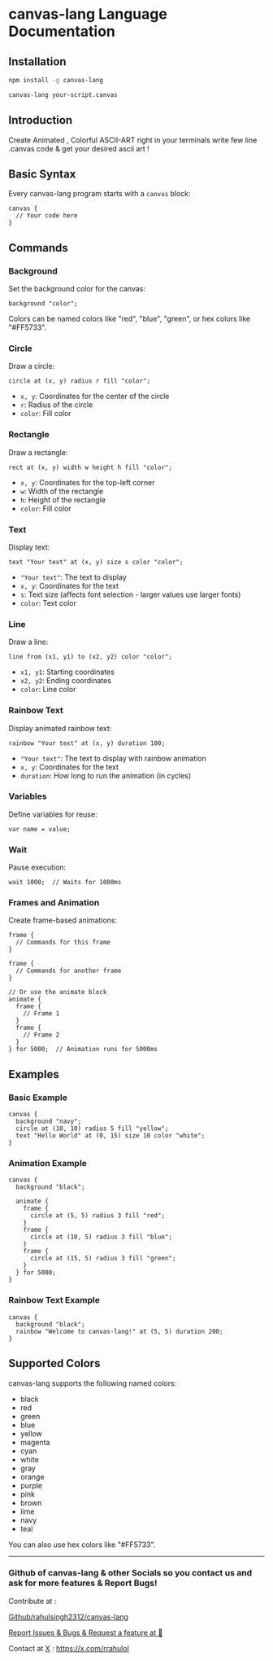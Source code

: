 # canvas-lang Language Documentation

## Installation

```bash
npm install -g canvas-lang
```
```bash
canvas-lang your-script.canvas
```
## Introduction

Create Animated , Colorful ASCII-ART right in your terminals 
write few line .canvas code & get your desired ascii art !

## Basic Syntax

Every canvas-lang program starts with a `canvas` block:

```
canvas {
  // Your code here
}
```

## Commands

### Background

Set the background color for the canvas:

```
background "color";
```

Colors can be named colors like "red", "blue", "green", or hex colors like "#FF5733".

### Circle

Draw a circle:

```
circle at (x, y) radius r fill "color";
```

- `x, y`: Coordinates for the center of the circle
- `r`: Radius of the circle
- `color`: Fill color

### Rectangle

Draw a rectangle:

```
rect at (x, y) width w height h fill "color";
```

- `x, y`: Coordinates for the top-left corner
- `w`: Width of the rectangle
- `h`: Height of the rectangle
- `color`: Fill color

### Text

Display text:

```
text "Your text" at (x, y) size s color "color";
```

- `"Your text"`: The text to display
- `x, y`: Coordinates for the text
- `s`: Text size (affects font selection - larger values use larger fonts)
- `color`: Text color

### Line

Draw a line:

```
line from (x1, y1) to (x2, y2) color "color";
```

- `x1, y1`: Starting coordinates
- `x2, y2`: Ending coordinates
- `color`: Line color

### Rainbow Text

Display animated rainbow text:

```
rainbow "Your text" at (x, y) duration 100;
```

- `"Your text"`: The text to display with rainbow animation
- `x, y`: Coordinates for the text
- `duration`: How long to run the animation (in cycles)

### Variables

Define variables for reuse:

```
var name = value;
```

### Wait

Pause execution:

```
wait 1000;  // Waits for 1000ms
```

### Frames and Animation

Create frame-based animations:

```
frame {
  // Commands for this frame
}

frame {
  // Commands for another frame
}

// Or use the animate block
animate {
  frame {
    // Frame 1
  }
  frame {
    // Frame 2
  }
} for 5000;  // Animation runs for 5000ms
```

## Examples

### Basic Example

```
canvas {
  background "navy";
  circle at (10, 10) radius 5 fill "yellow";
  text "Hello World" at (0, 15) size 10 color "white";
}
```

### Animation Example

```
canvas {
  background "black";
  
  animate {
    frame {
      circle at (5, 5) radius 3 fill "red";
    }
    frame {
      circle at (10, 5) radius 3 fill "blue";
    }
    frame {
      circle at (15, 5) radius 3 fill "green";
    }
  } for 5000;
}
```

### Rainbow Text Example

```
canvas {
  background "black";
  rainbow "Welcome to canvas-lang!" at (5, 5) duration 200;
}
```


## Supported Colors

canvas-lang supports the following named colors:
- black
- red
- green
- blue
- yellow
- magenta
- cyan
- white
- gray
- orange
- purple
- pink
- brown
- lime
- navy
- teal

You can also use hex colors like "#FF5733".

<hr>

### Github of canvas-lang & other Socials so you contact us and ask for more features & Report Bugs!

Contribute at : 

[Github/rahulsingh2312/canvas-lang](https://github.com/rahulsingh2312/canvas-lang) 

[Report Issues & Bugs & Request a feature at 🚧 ](https://github.com/rahulsingh2312/canvas-lang/issues/new)



Contact at [X](https://x.com/rrahulol) :  https://x.com/rrahulol 